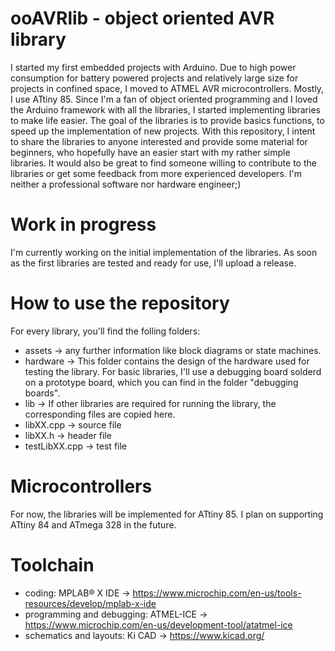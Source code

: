 # ooAVRlib - object oriented AVR library
I started my first embedded projects with Arduino. Due to high power consumption for battery powered projects and relatively large size for projects in confined space, I moved to ATMEL AVR microcontrollers. Mostly, I use ATtiny 85. Since I'm a fan of object oriented programming and I loved the Arduino framework with all the libraries, I started implementing libraries to make life easier. The goal of the libraries is to provide basics functions, to speed up the implementation of new projects. With this repository, I intent to share the libraries to anyone interested and provide some material for beginners, who hopefully have an easier start with my rather simple libraries. It would also be great to find someone willing to contribute to the libraries or get some feedback from more experienced developers. I'm neither a professional software nor hardware engineer;)

# Work in progress
I'm currently working on the initial implementation of the libraries. As soon as the first libraries are tested and ready for use, I'll upload a release.

# How to use the repository
For every library, you'll find the folling folders:
- assets -> any further information like block diagrams or state machines.
- hardware -> This folder contains the design of the hardware used for testing the library. For basic libraries, I'll use a debugging board solderd on a prototype board, which you can find in the folder "debugging boards".
- lib -> If other libraries are required for running the library, the corresponding files are copied here.
- libXX.cpp -> source file
- libXX.h -> header file
- testLibXX.cpp -> test file

# Microcontrollers
For now, the libraries will be implemented for ATtiny 85. I plan on supporting ATtiny 84 and ATmega 328 in the future.

# Toolchain
- coding: MPLAB® X IDE -> https://www.microchip.com/en-us/tools-resources/develop/mplab-x-ide
- programming and debugging: ATMEL-ICE -> https://www.microchip.com/en-us/development-tool/atatmel-ice
- schematics and layouts: Ki CAD -> https://www.kicad.org/

